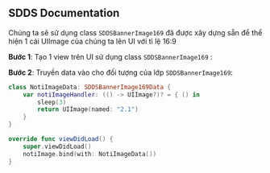 ## SDDS Documentation 

Chúng ta sẽ sử dụng class `SDDSBannerImage169` đã được xây dựng sẵn để thể hiện 1 cái UIImage của chúng ta lên UI với tỉ lệ 16:9

**Bước 1**:
Tạo 1 view trên UI sử dụng class `SDDSBannerImage169` : 

**Bước 2**:
Truyền data vào cho đối tượng của lớp `SDDSBannerImage169`:
```swift
class NotiImageData: SDDSBannerImage169Data {
	var notiImageHandler: (() -> UIImage?)? = { () in
		sleep(3)
		return UIImage(named: "2.1")
	}
}

override func viewDidLoad() {
	super.viewDidLoad()
	notiImage.bind(with: NotiImageData())
}
```
<!--stackedit_data:
eyJoaXN0b3J5IjpbNzI5ODc3NjcsLTcyMjUwNTY2MywtNDE0Mj
cxNzEwLC0yMDg4NzQ2NjEyXX0=
-->